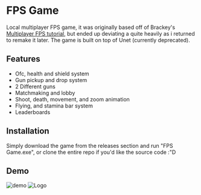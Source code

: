 # FPS Game
Local multiplayer FPS game, it was originally based off of Brackey's [Multiplayer FPS tutorial](https://www.youtube.com/playlist?list=PLPV2KyIb3jR5PhGqsO7G4PsbEC_Al-kPZ), but ended up deviating a quite heavily as i returned to remake it later.
The game is built on top of Unet (currently deprecated).

## Features
- Ofc, health and shield system
- Gun pickup and drop system
- 2 Different guns
- Matchmaking and lobby
- Shoot, death, movement, and zoom animation
- Flying, and stamina bar system
- Leaderboards

## Installation
Simply download the game from the releases section and run "FPS Game.exe", or clone the entire repo if you'd like the source code :"D

## Demo
![demo](https://i.ibb.co/XJT0J7t/FPS-2022-08-10-22-42-07-5.gif)
![Logo](https://i.ibb.co/wWpzTnk/Light-bg-LOGO.png)

